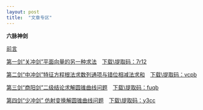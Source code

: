 ```yaml
---
layout: post
title:  "文章专区"
---
```


**六脉神剑**

 [前言](https://mp.weixin.qq.com/s/YvIqpUvkW-ONe0gk6Eer2w)
 
[第一剑“关冲剑”平面向量的另一种求法](https://mp.weixin.qq.com/s/bKUVYHA2bT2Pyq2MJCjMYQ)&emsp;[下载\提取码：7r12](https://pan.baidu.com/s/1Ao4tVN5t1BxOI3uis2w6Ow)


[第二剑“中冲剑”特征方程根法求数列通项与错位相减法求和](https://mp.weixin.qq.com/s/w66tSkLeVTJfMS3ZhkkH_g)&emsp;[下载\提取码：vcpb](https://pan.baidu.com/s/1weeo51HfeEbkVwVkJWUTLQ)


[第三剑“商阳剑”二级结论求解圆锥曲线问题](https://mp.weixin.qq.com/s/h-vm3XSUyAekXiktCMTm8A)&emsp;[下载\提取码：fuqb](https://pan.baidu.com/s/1erfrKIlWzUIc8MMPX93Gbg)


[第四剑“少冲剑” 仿射变换解圆锥曲线问题](https://mp.weixin.qq.com/s/OOo3ve20XN1JXF9oGyLeNg)&emsp;[下载\提取码：y3cc](https://pan.baidu.com/s/1eVLMq5Vbm7_tskjj5JTKew)





